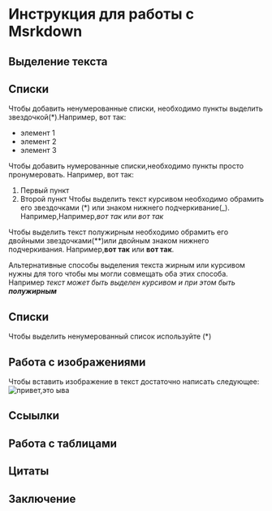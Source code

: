 # Инструкция для работы с Msrkdown

## Выделение текста

## Списки

Чтобы добавить ненумерованные списки, необходимо пункты выделить звездочкой(*).Например, вот так:
* элемент 1
* элемент 2
* элемент 3

Чтобы добавить нумерованные списки,необходимо пункты просто пронумеровать.
Например, вот так:
1. Первый пункт
2. Второй пункт
Чтобы выделить текст курсивом необходимо обрамить его звездочками (*) или знаком нижнего подчеркивание(_).
Например,Например,*вот так* или _вот так_

Чтобы выделить текст полужирным необходимо обрамить его двойными звездочками(**)или двойным знаком нижнего подчеркивания.
Например,**вот так** или __вот так__.

Альтернативные способы выделения текста жирным или курсивом нужны для того чтобы 
мы могли совмещать оба этих способа. Например _текст может быть выделен курсивом и при этом быть **полужирным**_

## Списки
Чтобы выделить ненумерованный список используйте (*)
## Работа с изображениями

Чтобы вставить изображение в текст достаточно написать следующее:
![привет,это ыва](ыва.jpg)
## Ссыылки

## Работа с таблицами

## Цитаты

## Заключение